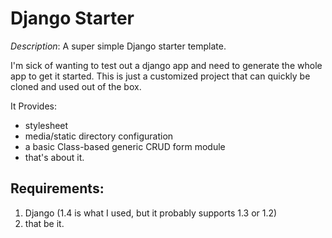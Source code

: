 # Django Starter #

*Description*: A super simple Django starter template.

I'm sick of wanting to test out a django app and need to generate the whole app to get it started. 
This is just a customized project that can quickly be cloned and used out of the box.

It Provides:

* stylesheet
* media/static directory configuration
* a basic Class-based generic CRUD form module
* that's about it.

## Requirements: ##

1. Django (1.4 is what I used, but it probably supports 1.3 or 1.2)
2. that be it.